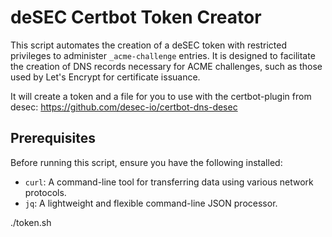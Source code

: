 # deSEC Certbot Token Creator

This script automates the creation of a deSEC token with restricted privileges to administer `_acme-challenge` entries. It is designed to facilitate the creation of DNS records necessary for ACME challenges, such as those used by Let's Encrypt for certificate issuance.

It will create a token and a file for you to use with the certbot-plugin from desec: https://github.com/desec-io/certbot-dns-desec


## Prerequisites

Before running this script, ensure you have the following installed:

- `curl`: A command-line tool for transferring data using various network protocols.
- `jq`: A lightweight and flexible command-line JSON processor.

./token.sh
